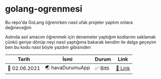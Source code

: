 # golang-ogrenmesi
Bu repo'da GoLang öğrenirken nasıl ufak projeler yaptım onlara değineceğim

Aslında asıl amacım öğrenmek için denemeler yaptığım kodlarımı saklamak çünkü geriye dönüp neyi
nasıl yaptığıma bakarak kendim ile dalga geçeyim ben bu kodu nasıl böyle yazdım gibisinden

| Tarih      | İsmi          | Durum | Link  |
|------------|---------------|-------|-------|
| 📅 02.06.2021 | 🌏 havaDurumuApp | ✅ Bitti | [🔗 Link](https://github.com/ofarukbicer/golang-ogrenmesi/havaDurumu-app) |

